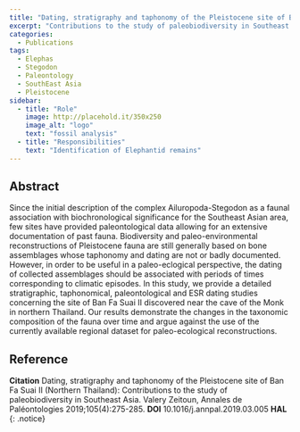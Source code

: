 ```yaml
---
title: "Dating, stratigraphy and taphonomy of the Pleistocene site of Ban Fa Suai II (Northern Thailand)"
excerpt: "Contributions to the study of paleobiodiversity in Southeast Asia"
categories:
  - Publications
tags:
  - Elephas
  - Stegodon
  - Paleontology
  - SouthEast Asia
  - Pleistocene
sidebar:
  - title: "Role"
    image: http://placehold.it/350x250
    image_alt: "logo"
    text: "fossil analysis"
  - title: "Responsibilities"
    text: "Identification of Elephantid remains"
---
```


## Abstract
Since the initial description of the complex Ailuropoda-Stegodon as a faunal association with biochronological significance for the Southeast Asian area, few sites have provided paleontological data allowing for an extensive documentation of past fauna. Biodiversity and paleo-environmental reconstructions of Pleistocene fauna are still generally based on bone assemblages whose taphonomy and dating are not or badly documented. However, in order to be useful in a paleo-eclogical perspective, the dating of collected assemblages should be associated with periods of times corresponding to climatic episodes. In this study, we provide a detailed stratigraphic, taphonomical, paleontological and ESR dating studies concerning the site of Ban Fa Suai II discovered near the cave of the Monk in northern Thailand. Our results demonstrate the changes in the taxonomic composition of the fauna over time and argue against the use of the currently available regional dataset for paleo-ecological reconstructions.
## Reference
**Citation** Dating, stratigraphy and taphonomy of the Pleistocene site of Ban Fa Suai II (Northern Thailand): Contributions to the study of paleobiodiversity in Southeast Asia. Valery Zeitoun, Annales de Paléontologies 2019;105(4):275-285. 
**DOI** 10.1016/j.annpal.2019.03.005 
**HAL**
{: .notice}
